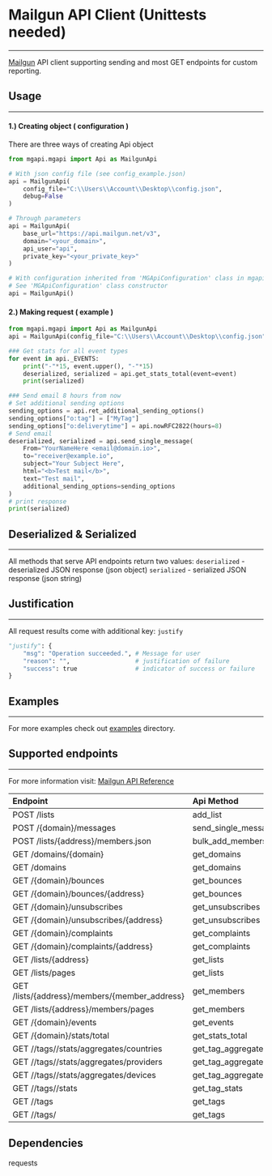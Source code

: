 # Mailgun API Client (Unittests needed)
---
[Mailgun][mailgunhome] API client supporting sending and most GET endpoints for custom reporting.
## Usage
---
#### 1.) Creating object ( configuration )
There are three ways of creating Api object
```python
from mgapi.mgapi import Api as MailgunApi

# With json config file (see config_example.json)
api = MailgunApi(
    config_file="C:\\Users\\Account\\Desktop\\config.json",
    debug=False
)

# Through parameters
api = MailgunApi(
    base_url="https://api.mailgun.net/v3",
    domain="<your_domain>",
    api_user="api",
    private_key="<your_private_key>"
)

# With configuration inherited from 'MGApiConfiguration' class in mgapi.py
# See 'MGApiConfiguration' class constructor
api = MailgunApi()
```
#### 2.) Making request ( example )
```python
from mgapi.mgapi import Api as MailgunApi
api = MailgunApi(config_file="C:\\Users\\Account\\Desktop\\config.json")

### Get stats for all event types
for event in api._EVENTS:
    print("-"*15, event.upper(), "-"*15)
    deserialized, serialized = api.get_stats_total(event=event)
    print(serialized)

### Send email 8 hours from now
# Set additional sending options
sending_options = api.ret_additional_sending_options()
sending_options["o:tag"] = ["MyTag"]
sending_options["o:deliverytime"] = api.nowRFC2822(hours=8)
# Send email
deserialized, serialized = api.send_single_message(
    From="YourNameHere <email@domain.io>",
    to="receiver@example.io",
    subject="Your Subject Here",
    html="<b>Test mail</b>",
    text="Test mail",
    additional_sending_options=sending_options
)
# print response
print(serialized)
```
## Deserialized & Serialized
---
All methods that serve API endpoints return two values:
`deserialized` - deserialized JSON response (json object)
`serialized` - serialized JSON response (json string)

## Justification
---
All request results come with additional key: `justify`
```python
"justify": {
    "msg": "Operation succeeded.", # Message for user
    "reason": "",                  # justification of failure
    "success": true                # indicator of success or failure
}
```
## Examples
---
For more examples check out [examples][mgapiexamples] directory.

## Supported endpoints
---
For more information visit: [Mailgun API Reference][mailgunapiref]

| Endpoint                                                  | Api Method          |
| :---------------------------------------------------------| :-------------------|
| POST /lists                                               | add_list            |
| POST /{domain}/messages                                   | send_single_message |
| POST /lists/{address}/members.json                        | bulk_add_members    |
| GET /domains/{domain}                                     | get_domains         |
| GET /domains                                              | get_domains         |
| GET /{domain}/bounces                                     | get_bounces         |
| GET /{domain}/bounces/{address}                           | get_bounces         |
| GET /{domain}/unsubscribes                                | get_unsubscribes    |
| GET /{domain}/unsubscribes/{address}                      | get_unsubscribes    |
| GET /{domain}/complaints                                  | get_complaints      |
| GET /{domain}/complaints/{address}                        | get_complaints      |
| GET /lists/{address}                                      | get_lists           |
| GET /lists/pages                                          | get_lists           |
| GET /lists/{address}/members/{member_address}             | get_members         |
| GET /lists/{address}/members/pages                        | get_members         |
| GET /{domain}/events                                      | get_events          |
| GET /{domain}/stats/total                                 | get_stats_total     |
| GET /<domain>/tags/<tag>/stats/aggregates/countries       | get_tag_aggregates  |
| GET /<domain>/tags/<tag>/stats/aggregates/providers       | get_tag_aggregates  |
| GET /<domain>/tags/<tag>/stats/aggregates/devices         | get_tag_aggregates  |
| GET /<domain>/tags/<tag>/stats                            | get_tag_stats       |
| GET /<domain>/tags                                        | get_tags            |
| GET /<domain>/tags/<tag>                                  | get_tags            |

## Dependencies
requests

[githubmy]: https://github.com/rolzwy7
[mailgunhome]: https://www.mailgun.com/
[mailgunapiref]: https://documentation.mailgun.com/en/latest/api_reference.html
[mgapiexamples]: https://github.com/rolzwy7/MailgunApiClient/tree/master/contrib/examples
